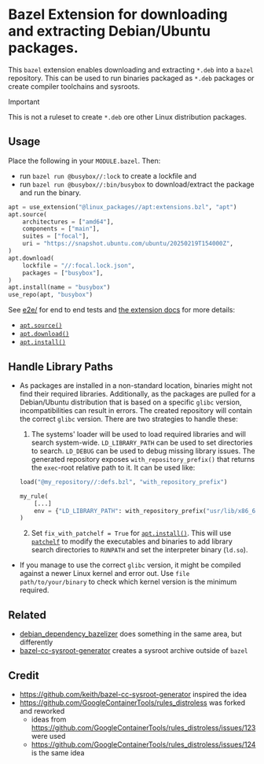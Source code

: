 # Bazel Extension for downloading and extracting Debian/Ubuntu packages.

This `bazel` extension enables downloading and extracting `*.deb` into a `bazel`
repository. This can be used to run binaries packaged as `*.deb` packages or
create compiler toolchains and sysroots.

> [!IMPORTANT]
> This is not a ruleset to create `*.deb` ore other Linux distribution packages.

## Usage

Place the following in your `MODULE.bazel`. Then:

- run `bazel run @busybox//:lock` to create a lockfile and
- run `bazel run @busybox//:bin/busybox` to download/extract the package and run the binary.

```py
apt = use_extension("@linux_packages//apt:extensions.bzl", "apt")
apt.source(
    architectures = ["amd64"],
    components = ["main"],
    suites = ["focal"],
    uri = "https://snapshot.ubuntu.com/ubuntu/20250219T154000Z",
)
apt.download(
    lockfile = "//:focal.lock.json",
    packages = ["busybox"],
)
apt.install(name = "busybox")
use_repo(apt, "busybox")
```

See [e2e/](e2e/README.md) for end to end tests and
[the extension docs](docs/extensions.md) for more details:

- [`apt.source()`](docs/extensions.md#source)
- [`apt.download()`](docs/extensions.md#download)
- [`apt.install()`](docs/extensions.md#install)

## Handle Library Paths

- As packages are installed in a non-standard location, binaries might not
  find their required libraries. Additionally, as the packages are pulled for
  a Debian/Ubuntu distribution that is based on a specific `glibc` version,
  incompatibilities can result in errors. The created repository will contain
  the correct `glibc` version. There are two strategies to handle these:

  1. The systems' loader will be used to load required libraries and will search
     system-wide. `LD_LIBRARY_PATH` can be used to set directories to search.
     `LD_DEBUG` can be used to debug missing library issues. The generated
     repository exposes `with_repository_prefix()` that returns the `exec`-root
     relative path to it. It can be used like:

  ```py
  load("@my_repository//:defs.bzl", "with_repository_prefix")

  my_rule(
      [...]
      env = {"LD_LIBRARY_PATH": with_repository_prefix("usr/lib/x86_64-linux-gnu")},
  )
  ```

  2. Set `fix_with_patchelf = True` for
     [`apt.install()`](docs/extensions.md#install). This will use
     [`patchelf`](https://github.com/NixOS/patchelf) to modify the executables and
     binaries to add library search directories to `RUNPATH` and set the
     interpreter binary (`ld.so`).

- If you manage to use the correct `glibc` version, it might be compiled against
  a newer Linux kernel and error out. Use `file path/to/your/binary` to check
  which kernel version is the minimum required.

## Related

- [debian_dependency_bazelizer](https://github.com/shabanzd/debian_dependency_bazelizer)
  does something in the same area, but differently
- [bazel-cc-sysroot-generator](https://github.com/keith/bazel-cc-sysroot-generator)
  creates a sysroot archive outside of `bazel`

## Credit

- https://github.com/keith/bazel-cc-sysroot-generator inspired the idea
- https://github.com/GoogleContainerTools/rules_distroless was forked and reworked
  - ideas from https://github.com/GoogleContainerTools/rules_distroless/issues/123 were used
  - https://github.com/GoogleContainerTools/rules_distroless/issues/124 is the same idea
